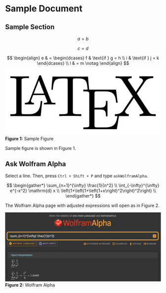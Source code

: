 # Sample Document

## Sample Section

$$
\begin{equation}
a = b  \tag{1}
\end{equation}
$$

$$
\begin{equation*}
c = d
\end{equation*}
$$

$$
\begin{align}
    e & = \begin{dcases}
              f & \text{if } g = h \\
              i & \text{if } j = k
          \end{dcases} \\
    l & = m \notag
\end{align}
$$

![Sample Figure](../images/sample.png)
**Figure 1:** Sample Figure

Sample figure is shown in Figure 1.

## Ask Wolfram Alpha

Select a line. Then, press `Ctrl + Shift + P` and type `askWolframAlpha`.

$$
\begin{gather*}
    \sum_{n=1}^{\infty} \frac{1}{n^2} \\
    \int_{-\infty}^{\infty} e^{-x^2} \mathrm{d} x \\
    \left(1+\left(1+\left(1+x\right)^2\right)^2\right) \\
\end{gather*}
$$

The Wolfram Alpha page with adjusted expressions will open as in Figure 2.

![Wolfram Alpha](../images/askWolframAlpha3.png)
**Figure 2:** Wolfram Alpha
